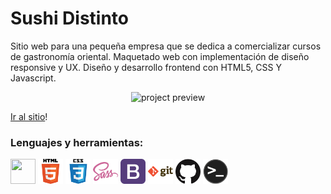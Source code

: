 # Sushi Distinto
Sitio web para una pequeña empresa que se dedica a comercializar cursos de gastronomía oriental.
Maquetado web con implementación de diseño responsive y UX.
Diseño y desarrollo frontend con HTML5, CSS Y Javascript.

 <p align="center">
  <img src="https://user-images.githubusercontent.com/85000317/153306858-d49a33c9-9187-488d-84c8-cd7d0771174c.gif" alt="project preview" />
</p>

[Ir al sitio](https://bredzio.github.io/sushidistintobt/)! 

### Lenguajes y herramientas:
<a href="https://developer.mozilla.org/es/docs/Web/JavaScript"><img src="https://raw.githubusercontent.com/get-icon/geticon/master/icons/javascript.svg"  width="40px" height="40"/></a>
<a href="https://www.w3.org/html/" target="_blank"><img src="https://raw.githubusercontent.com/github/explore/80688e429a7d4ef2fca1e82350fe8e3517d3494d/topics/html/html.png"  width="40px" height="40"/></a>
<a href="https://www.w3schools.com/css/" target="_blank"> <img src="https://raw.githubusercontent.com/github/explore/80688e429a7d4ef2fca1e82350fe8e3517d3494d/topics/css/css.png"  width="40px" height="40"/></a>
<a href="https://sass-lang.com/" target="_blank"> <img src="https://raw.githubusercontent.com/github/explore/80688e429a7d4ef2fca1e82350fe8e3517d3494d/topics/sass/sass.png"  width="40px" height="40"/></a>
<a href="https://getbootstrap.com" target="_blank"><img src="https://raw.githubusercontent.com/github/explore/80688e429a7d4ef2fca1e82350fe8e3517d3494d/topics/bootstrap/bootstrap.png"  width="40px" height="40"/></a> 
<a href="https://git-scm.com/"><img src="https://raw.githubusercontent.com/github/explore/80688e429a7d4ef2fca1e82350fe8e3517d3494d/topics/git/git.png"  width="40px" height="40"/></a>
<a href="https://github.com/"><img src="https://raw.githubusercontent.com/github/explore/78df643247d429f6cc873026c0622819ad797942/topics/github/github.png"  width="40px" height="40"/></a>
<img src="https://raw.githubusercontent.com/github/explore/80688e429a7d4ef2fca1e82350fe8e3517d3494d/topics/terminal/terminal.png"  width="40px" height="40"/> </p>
